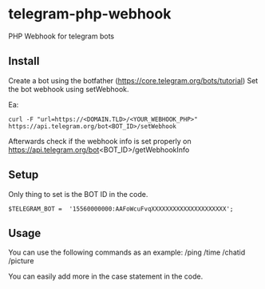 # telegram-php-webhook
PHP Webhook for telegram bots

## Install
Create a bot using the botfather (https://core.telegram.org/bots/tutorial)
Set the bot webhook using setWebhook.

Ea:
```
curl -F "url=https://<DOMAIN.TLD>/<YOUR_WEBHOOK_PHP>" https://api.telegram.org/bot<BOT_ID>/setWebhook
```

Afterwards check if the webhook info is set properly on https://api.telegram.org/bot<BOT_ID>/getWebhookInfo

## Setup
Only thing to set is the BOT ID in the code.
```
$TELEGRAM_BOT =  '15560000000:AAFoWcuFvqXXXXXXXXXXXXXXXXXXXXX';
```

## Usage
You can use the following commands as an example:
/ping
/time
/chatid
/picture

You can easily add more in the case statement in the code.